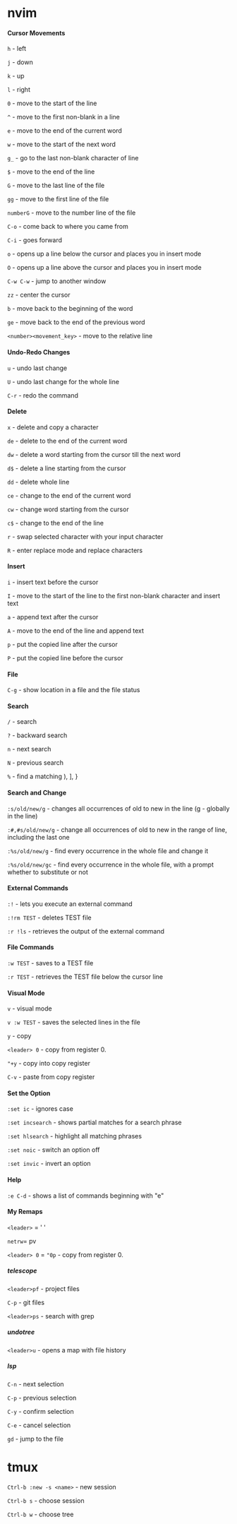 # nvim
#### Cursor Movements
```h``` - left

```j``` - down

```k``` - up

```l``` - right

```0``` - move to the start of the line

```^``` - move to the first non-blank in a line

```e``` - move to the end of the current word

```w``` - move to the start of the next word

```g_``` - go to the last non-blank character of line

```$``` - move to the end of the line

```G``` - move to the last line of the file

```gg``` - move to the first line of the file

```numberG``` - move to the number line of the file

```C-o``` - come back to where you came from

```C-i``` - goes forward

```o``` - opens up a line below the cursor and places you in insert mode

```O``` - opens up a line above the cursor and places you in insert mode

```C-w C-w``` - jump to another window

```zz``` - center the cursor

```b``` - move back to the beginning of the word

```ge``` - move back to the end of the previous word

```<number><movement_key>``` - move to the relative line

#### Undo-Redo Changes
```u``` - undo last change

```U``` - undo last change for the whole line

```C-r``` - redo the command

#### Delete
```x``` - delete and copy a character

```de``` - delete to the end of the current word

```dw``` - delete a word starting from the cursor till the next word

```d$``` - delete a line starting from the cursor

```dd``` - delete whole line

```ce``` - change to the end of the current word

```cw``` - change word starting from the cursor

```c$``` - change to the end of the line

```r``` - swap selected character with your input character

```R``` - enter replace mode and replace characters

#### Insert
```i``` - insert text before the cursor

```I``` - move to the start of the line to the first non-blank character
and insert text

```a``` - append text after the cursor

```A``` - move to the end of the line and append text

```p``` - put the copied line after the cursor

```P``` - put the copied line before the cursor

#### File
```C-g``` - show location in a file and the file status

#### Search
```/``` - search

```?``` - backward search

```n``` - next search

```N``` - previous search

```%``` - find a matching ), ], }

#### Search and Change
```:s/old/new/g``` - changes all occurrences of old to new in the line (g - globally in the line)

```:#,#s/old/new/g``` - change all occurrences of old to new in the range of line, including the last one

```:%s/old/new/g``` - find every occurrence in the whole file and change it

```:%s/old/new/gc``` - find every occurrence in the whole file, with a prompt whether to substitute or not

#### External Commands
```:!``` - lets you execute an external command

```:!rm TEST``` - deletes TEST file

```:r !ls``` - retrieves the output of the external command

#### File Commands
```:w TEST``` - saves to a TEST file

```:r TEST``` - retrieves the TEST file below the cursor line

#### Visual Mode
```v``` - visual mode

```v :w TEST``` - saves the selected lines in the file

```y``` - copy

```<leader> 0``` - copy from register 0.

```"+y``` - copy into copy register

```C-v``` - paste from copy register

#### Set the Option
```:set ic``` - ignores case

```:set incsearch``` - shows partial matches for a search phrase

```:set hlsearch``` - highlight all matching phrases

```:set noic``` - switch an option off

```:set invic``` - invert an option

#### Help
```:e C-d``` - shows a list of commands beginning with "e"

#### My Remaps
```<leader>``` = ' '

```netrw```= <leader>pv

```<leader> 0``` = ```"0p``` - copy from register 0.

##### telescope
```<leader>pf``` - project files

```C-p``` - git files

```<leader>ps``` - search with grep

##### undotree
```<leader>u``` - opens a map with file history

##### lsp
```C-n``` - next selection

```C-p``` - previous selection

```C-y``` - confirm selection

```C-e``` - cancel selection

```gd``` - jump to the file

# tmux
```Ctrl-b :new -s <name>``` - new session

```Ctrl-b s``` - choose session

```Ctrl-b w``` - choose tree

